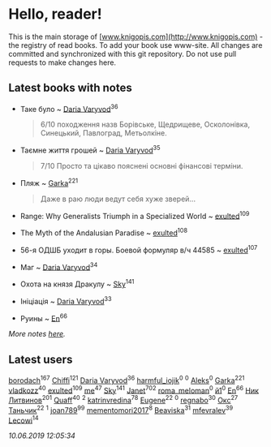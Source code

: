 # Hello, reader!
This is the main storage of [www.knigopis.com](http://www.knigopis.com) - the registry of read books.
To add your book use www-site. All changes are committed and synchronized with this git repository.
Do not use pull requests to make changes here.


## Latest books with notes
* Таке було ~ [Daria Varyvod](users/829/829893410524253-facebook)<sup>36</sup>
    > 6/10 походження назв Борівське, Щедрищеве, Осколонівка, Синецький, Павлоград, Метьолкіне.

* Таємне життя грошей ~ [Daria Varyvod](users/829/829893410524253-facebook)<sup>35</sup>
    > 7/10 Просто та цікаво пояснені основні фінансові терміни.

* Пляж ~ [Garka](users/115/115753719718250012620-google)<sup>221</sup>
    > Даже в раю люди ведут себя хуже зверей...

* Range: Why Generalists Triumph in a Specialized World ~ [exulted](users/100/100599204551896265722-google)<sup>109</sup>

* The Myth of the Andalusian Paradise ~ [exulted](users/100/100599204551896265722-google)<sup>108</sup>

* 56-я ОДШБ уходит в горы. Боевой формуляр в/ч 44585 ~ [exulted](users/100/100599204551896265722-google)<sup>107</sup>

* Маг ~ [Daria Varyvod](users/829/829893410524253-facebook)<sup>34</sup>

* Охота на князя Дракулу ~ [Sky](users/118/118049897850017649660-google)<sup>141</sup>

* Ініціація ~ [Daria Varyvod](users/829/829893410524253-facebook)<sup>33</sup>

* Руины ~ [En](users/333/333646551-vkontakte)<sup>66</sup>


_More notes [here](latest_books_with_notes.md)._


## Latest users
[borodach](users/157/15706320-vkontakte)<sup>167</sup> 
[Chiffi](users/105/105831994080785626680-google)<sup>121</sup> 
[Daria Varyvod](users/829/829893410524253-facebook)<sup>36</sup> 
[harmful_iojik](users/742/74201901-vkontakte)<sup>0</sup> 
[](users/117/117525336121885011584-google)<sup>0</sup> 
[Aleks](users/106/106983266780546745776-google)<sup>0</sup> 
[Garka](users/115/115753719718250012620-google)<sup>221</sup> 
[vladkozz](users/572/57239276-vkontakte)<sup>40</sup> 
[exulted](users/100/100599204551896265722-google)<sup>109</sup> 
[me](users/381/381417697-yandex)<sup>47</sup> 
[Sky](users/118/118049897850017649660-google)<sup>141</sup> 
[Janet](users/108/108113656204404967440-google)<sup>702</sup> 
[roma_meloman](users/207/207896276-vkontakte)<sup>0</sup> 
[й1](users/202/202234967408363-facebook)<sup>0</sup> 
[En](users/333/333646551-vkontakte)<sup>66</sup> 
[Ник Литвинов](users/241/241974816-vkontakte)<sup>201</sup> 
[Quaff](users/122/12267158-vkontakte)<sup>40</sup> 
[](users/110/110931306939441771638-google)<sup>2</sup> 
[katrinvredina](users/233/2336755-vkontakte)<sup>78</sup> 
[Eugene](users/695/695244810674916-facebook)<sup>22</sup> 
[](users/118/118178474749808643951-google)<sup>0</sup> 
[regnabo](users/870/870059322-yandex)<sup>30</sup> 
[Окс](users/102/102536471289425216982-google)<sup>27</sup> 
[Таньчик](users/209/2096581563762610-facebook)<sup>22</sup> 
[](users/107/107170915323495140313-google)<sup>1</sup> 
[joan789](users/240/2401650-vkontakte)<sup>99</sup> 
[mementomori2017](users/431/431794049-vkontakte)<sup>8</sup> 
[Beaviska](users/102/10202544960024508-facebook)<sup>31</sup> 
[mfevralev](users/140/140966150-vkontakte)<sup>39</sup> 
[Lecowi](users/521/521873425-vkontakte)<sup>14</sup> 


_10.06.2019 12:05:34_
